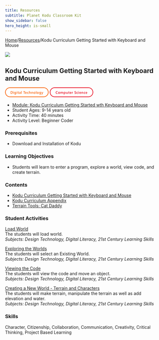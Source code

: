 ```yaml
---
title: Resources
subtitle: Planet Kodu Classroom Kit
show_sidebar: false
hero_height: is-small
---
```


[Home](..)/[Resources](.)/Kodu Curriculum Getting Started with Keyboard and Mouse

[![](https://www.kodugamelab.com/API/Thumbnail?world=T4X1-9ojQEujLDuxvnQMDQ==)](https://worlds.kodugamelab.com/world/T4X1-9ojQEujLDuxvnQMDQ==)

## Kodu Curriculum Getting Started with Keyboard and Mouse
![Digital Technology](dt.png) ![Computer Science](cs.png)

* [Module: Kodu Curriculum Getting Started wth Keyboard and Mouse](1_Kodu_Curriculum_Getting_Started_Keyboard_and_Mouse.pdf)
* Student Ages: 9-14 years old
* Activity Time: 40 minutes
* Activity Level: Beginner Coder

### Prerequisites 
* Download and Installation of Kodu

### Learning Objectives
* Students will learn to enter a program, explore a world, view code, and create terrain.

### Contents
* [Kodu Curriculum Getting Started with Keyboard and Mouse](1_Kodu_Curriculum_Getting_Started_Keyboard_and_Mouse.pdf)
* [Kodu Curriculum Appendix](Kodu_Curriculum_Appendix.pdf)
* [Terrain Tools: Cat Daddy](https://worlds.kodugamelab.com/world/la0mN6apSEGGNGopgKY2Dg==)

### Student Activities
[Load World](1_Kodu_Curriculum_Getting_Started_Keyboard_and_Mouse.pdf#page=3)<br>
The students will load world.<br>
*Subjects: Design Technology, Digital Literacy, 21st Century Learning Skills*

[Exploring the Worlds](1_Kodu_Curriculum_Getting_Started_Keyboard_and_Mouse.pdf#page=4)<br>
The students will select an Existing World.<br>
*Subjects: Design Technology, Digital Literacy, 21st Century Learning Skills*

[Viewing the Code](1_Kodu_Curriculum_Getting_Started_Keyboard_and_Mouse.pdf#page=6)<br>
The students will view the code and move an object.<br>
*Subjects: Design Technology, Digital Literacy, 21st Century Learning Skills*

[Creating a New World - Terrain and Characters](1_Kodu_Curriculum_Getting_Started_Keyboard_and_Mouse.pdf#page=7)<br>
The students will make terrain, manipulate the terrain as well as add elevation and water.<br>
*Subjects: Design Technology, Digital Literacy, 21st Century Learning Skills*

### Skills
Character,
Citizenship,
Collaboration,
Communication,
Creativity,
Critical Thinking,
Project Based Learning 